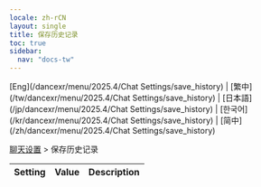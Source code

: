 ```yaml
---
locale: zh-rCN
layout: single
title: 保存历史记录
toc: true
sidebar:
  nav: "docs-tw"
---
```

[Eng](/dancexr/menu/2025.4/Chat Settings/save_history) | [繁中](/tw/dancexr/menu/2025.4/Chat Settings/save_history) | [日本語](/jp/dancexr/menu/2025.4/Chat Settings/save_history) | [한국어](/kr/dancexr/menu/2025.4/Chat Settings/save_history) | [简中](/zh/dancexr/menu/2025.4/Chat Settings/save_history)

[聊天设置](../menu#聊天设置) > 保存历史记录



| Setting | Value | Description |
| :--- | --- | :--- |
